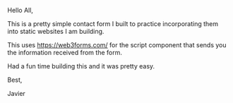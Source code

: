 Hello All, 

This is a pretty simple contact form I built to practice incorporating them into static websites I am building.

This uses https://web3forms.com/ for the script component that sends you the information received from the form. 

Had a fun time building this and it was pretty easy.

Best,

Javier 
